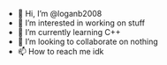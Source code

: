 - 👋 Hi, I’m @loganb2008
- 👀 I’m interested in working on stuff
- 🌱 I’m currently learning C++
- 💞️ I’m looking to collaborate on nothing
- 📫 How to reach me idk

<!---
loganb2008/loganb2008 is a ✨ special ✨ repository because its `README.md` (this file) appears on your GitHub profile.
You can click the Preview link to take a look at your changes.
--->

